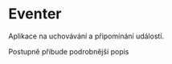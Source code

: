 <h1>Eventer</h1>
<p>Aplikace na uchovávání a připomínání událostí.</p>

<p>Postupně přibude podrobnější popis</p>
